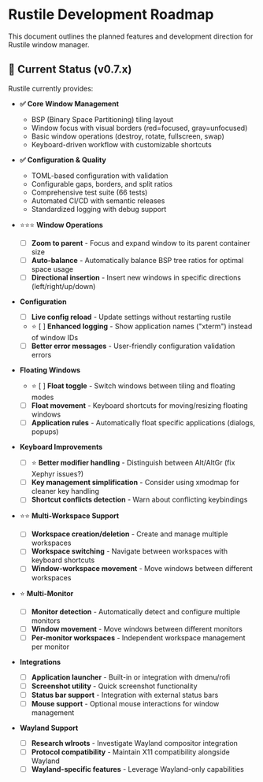# Rustile Development Roadmap

This document outlines the planned features and development direction for Rustile window manager.

## 🎯 Current Status (v0.7.x)

Rustile currently provides:

- **✅ Core Window Management**
  - BSP (Binary Space Partitioning) tiling layout
  - Window focus with visual borders (red=focused, gray=unfocused)
  - Basic window operations (destroy, rotate, fullscreen, swap)
  - Keyboard-driven workflow with customizable shortcuts

- **✅ Configuration & Quality**
  - TOML-based configuration with validation
  - Configurable gaps, borders, and split ratios
  - Comprehensive test suite (66 tests)
  - Automated CI/CD with semantic releases
  - Standardized logging with debug support

- ⭐⭐⭐ **Window Operations**
  - [ ] **Zoom to parent** - Focus and expand window to its parent container size
  - [ ] **Auto-balance** - Automatically balance BSP tree ratios for optimal space usage
  - [ ] **Directional insertion** - Insert new windows in specific directions (left/right/up/down)

- **Configuration**
  - [ ] **Live config reload** - Update settings without restarting rustile
  - ⭐ [ ] **Enhanced logging** - Show application names ("xterm") instead of window IDs
  - [ ] **Better error messages** - User-friendly configuration validation errors

- **Floating Windows**
  - ⭐ [ ] **Float toggle** - Switch windows between tiling and floating modes  
  - [ ] **Float movement** - Keyboard shortcuts for moving/resizing floating windows
  - [ ] **Application rules** - Automatically float specific applications (dialogs, popups)

- **Keyboard Improvements**
  - [ ] ⭐ **Better modifier handling** - Distinguish between Alt/AltGr (fix Xephyr issues?)
  - [ ] **Key management simplification** - Consider using xmodmap for cleaner key handling
  - [ ] **Shortcut conflicts detection** - Warn about conflicting keybindings

- ⭐⭐ **Multi-Workspace Support**
  - [ ] **Workspace creation/deletion** - Create and manage multiple workspaces
  - [ ] **Workspace switching** - Navigate between workspaces with keyboard shortcuts
  - [ ] **Window-workspace movement** - Move windows between different workspaces

- ⭐ **Multi-Monitor**
  - [ ] **Monitor detection** - Automatically detect and configure multiple monitors
  - [ ] **Window movement** - Move windows between different monitors
  - [ ] **Per-monitor workspaces** - Independent workspace management per monitor

- **Integrations**
  - [ ] **Application launcher** - Built-in or integration with dmenu/rofi
  - [ ] **Screenshot utility** - Quick screenshot functionality
  - [ ] **Status bar support** - Integration with external status bars
  - [ ] **Mouse support** - Optional mouse interactions for window management

- **Wayland Support**
  - [ ] **Research wlroots** - Investigate Wayland compositor integration
  - [ ] **Protocol compatibility** - Maintain X11 compatibility alongside Wayland
  - [ ] **Wayland-specific features** - Leverage Wayland-only capabilities